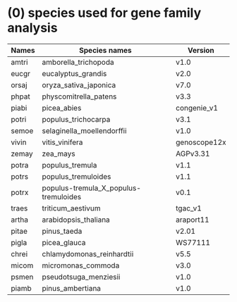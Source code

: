 # (0) species used for gene family analysis
|	Names	|	Species names	|	Version	|
|	-------------	|	-------------	|	-------------	|
|	amtri	|	amborella_trichopoda	|	v1.0	|
|	eucgr	|	eucalyptus_grandis	|	v2.0	|
|	orsaj	|	oryza_sativa_japonica	|	v7.0	|
|	phpat	|	physcomitrella_patens	|	v3.3	|
|	piabi	|	picea_abies	|	congenie_v1	|
|	potri	|	populus_trichocarpa	|	v3.1	|
|	semoe	|	selaginella_moellendorffii	|	v1.0	|
|	vivin	|	vitis_vinifera	|	genoscope12x	|
|	zemay	|	zea_mays	|	AGPv3.31	|
|	potra	|	populus_tremula	|	v1.1	|
|	potrs	|	populus_tremuloides	|	v1.1	|
|	potrx	|	populus-tremula_X_populus-tremuloides	|	v0.1	|
|	traes	|	triticum_aestivum	|	tgac_v1	|
|	artha	|	arabidopsis_thaliana	|	araport11	|
|	pitae	|	pinus_taeda	|	v2.01	|
|	pigla	|	picea_glauca	|	WS77111	|
|	chrei	|	chlamydomonas_reinhardtii	|	v5.5	|
|	micom	|	micromonas_commoda	|	v3.0	|
|	psmen	|	pseudotsuga_menziesii	|	v1.0	|
|	piamb	|	pinus_ambertiana	|	v1.0	|
